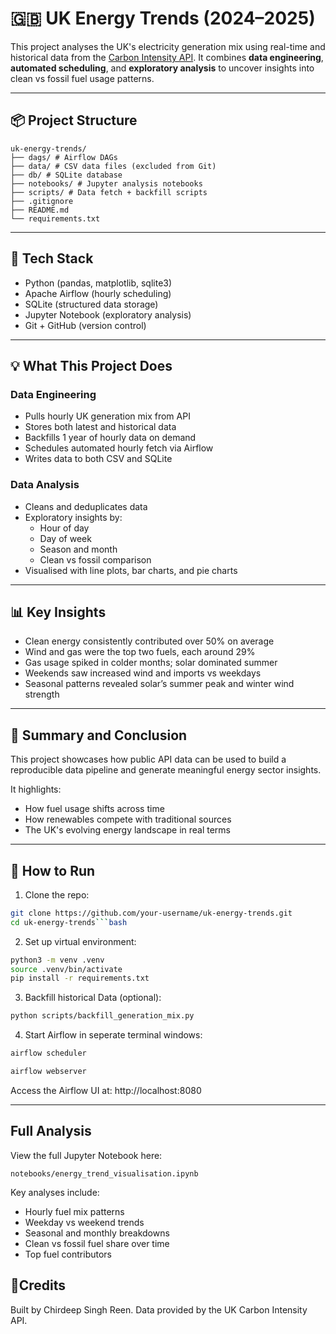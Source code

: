 # 🇬🇧 UK Energy Trends (2024–2025)

This project analyses the UK's electricity generation mix using real-time and historical data from the [Carbon Intensity API](https://carbon-intensity.github.io/). It combines **data engineering**, **automated scheduling**, and **exploratory analysis** to uncover insights into clean vs fossil fuel usage patterns.

---

## 📦 Project Structure
```text
uk-energy-trends/
├── dags/ # Airflow DAGs
├── data/ # CSV data files (excluded from Git)
├── db/ # SQLite database
├── notebooks/ # Jupyter analysis notebooks
├── scripts/ # Data fetch + backfill scripts
├── .gitignore
├── README.md
└── requirements.txt
```

---

## 🔧 Tech Stack

- Python (pandas, matplotlib, sqlite3)
- Apache Airflow (hourly scheduling)
- SQLite (structured data storage)
- Jupyter Notebook (exploratory analysis)
- Git + GitHub (version control)

---

## 💡 What This Project Does

### Data Engineering
- Pulls hourly UK generation mix from API
- Stores both latest and historical data
- Backfills 1 year of hourly data on demand
- Schedules automated hourly fetch via Airflow
- Writes data to both CSV and SQLite

### Data Analysis
- Cleans and deduplicates data
- Exploratory insights by:
  - Hour of day
  - Day of week
  - Season and month
  - Clean vs fossil comparison
- Visualised with line plots, bar charts, and pie charts

---

## 📊 Key Insights

- Clean energy consistently contributed over 50% on average
- Wind and gas were the top two fuels, each around 29%
- Gas usage spiked in colder months; solar dominated summer
- Weekends saw increased wind and imports vs weekdays
- Seasonal patterns revealed solar’s summer peak and winter wind strength

---

## 🧠 Summary and Conclusion

This project showcases how public API data can be used to build a reproducible data pipeline and generate meaningful energy sector insights.

It highlights:
- How fuel usage shifts across time
- How renewables compete with traditional sources
- The UK's evolving energy landscape in real terms

---

## 📁 How to Run

1. Clone the repo:
```bash
git clone https://github.com/your-username/uk-energy-trends.git
cd uk-energy-trends```bash
```
2. Set up virtual environment:
```bash 
python3 -m venv .venv
source .venv/bin/activate
pip install -r requirements.txt
```
3. Backfill historical Data (optional): 
```bash
python scripts/backfill_generation_mix.py
```
4. Start Airflow in seperate terminal windows: 
```bash 
airflow scheduler
```
```bash
airflow webserver
```
Access the Airflow UI at: http://localhost:8080

---

## Full Analysis
View the full Jupyter Notebook here:
```text 
notebooks/energy_trend_visualisation.ipynb
```
Key analyses include:
- Hourly fuel mix patterns
- Weekday vs weekend trends
- Seasonal and monthly breakdowns
- Clean vs fossil fuel share over time
- Top fuel contributors

## 📝Credits

Built by Chirdeep Singh Reen.
Data provided by the UK Carbon Intensity API.